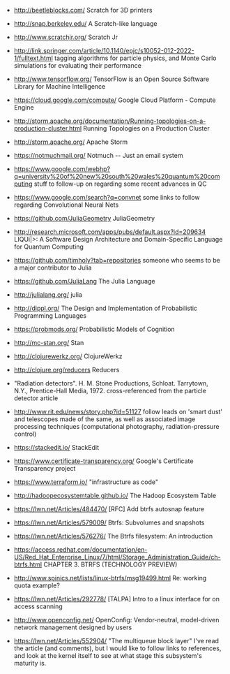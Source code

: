  - http://beetleblocks.com/
   Scratch for 3D printers

 - http://snap.berkeley.edu/
   A Scratch-like language

 - http://www.scratchjr.org/
   Scratch Jr

 - http://link.springer.com/article/10.1140/epjc/s10052-012-2022-1/fulltext.html
   tagging algorithms for particle physics, and Monte Carlo simulations for evaluating their performance

 - http://www.tensorflow.org/
   TensorFlow is an Open Source Software Library for Machine Intelligence

 - https://cloud.google.com/compute/
   Google Cloud Platform - Compute Engine

 - http://storm.apache.org/documentation/Running-topologies-on-a-production-cluster.html
   Running Topologies on a Production Cluster

 - http://storm.apache.org/
   Apache Storm

 - https://notmuchmail.org/
   Notmuch -- Just an email system

 - https://www.google.com/webhp?q=university%20of%20new%20south%20wales%20quantum%20computing
   stuff to follow-up on regarding some recent advances in QC

 - https://www.google.com/search?q=convnet
   some links to follow regarding Convolutional Neural Nets

 - https://github.com/JuliaGeometry
   JuliaGeometry

 - http://research.microsoft.com/apps/pubs/default.aspx?id=209634
   LIQUi|>: A Software Design Architecture and Domain-Specific Language for Quantum Computing

 - https://github.com/timholy?tab=repositories
   someone who seems to be a major contributor to Julia

 - https://github.com/JuliaLang
   The Julia Language

 - http://julialang.org/
   julia

 - http://dippl.org/
   The Design and Implementation of Probabilistic Programming Languages

 - https://probmods.org/
   Probabilistic Models of Cognition

 - http://mc-stan.org/
   Stan

 - http://clojurewerkz.org/
   ClojureWerkz

 - http://clojure.org/reducers
   Reducers

 - "Radiation detectors". H. M. Stone Productions, Schloat. Tarrytown, N.Y., Prentice-Hall Media, 1972.
   cross-referenced from the particle detector article

 - http://www.rit.edu/news/story.php?id=51127
   follow leads on 'smart dust' and telescopes made of the same, as well as associated image processing techniques
   (computational photography, radiation-pressure control)

 - https://stackedit.io/
   StackEdit

 - https://www.certificate-transparency.org/
   Google's Certificate Transparency project

 - https://www.terraform.io/
   "infrastructure as code"

 - http://hadoopecosystemtable.github.io/
   The Hadoop Ecosystem Table

 - https://lwn.net/Articles/484470/
   [RFC] Add btrfs autosnap feature

 - https://lwn.net/Articles/579009/
   Btrfs: Subvolumes and snapshots

 - https://lwn.net/Articles/576276/
   The Btrfs filesystem: An introduction

 - https://access.redhat.com/documentation/en-US/Red_Hat_Enterprise_Linux/7/html/Storage_Administration_Guide/ch-btrfs.html
   CHAPTER 3. BTRFS (TECHNOLOGY PREVIEW)

 - http://www.spinics.net/lists/linux-btrfs/msg19499.html
   Re: working quota example?

 - https://lwn.net/Articles/292778/
   [TALPA] Intro to a linux interface for on access scanning

 - http://www.openconfig.net/
   OpenConfig: Vendor-neutral, model-driven network management designed by users

 - https://lwn.net/Articles/552904/
   "The multiqueue block layer"
   I've read the article (and comments), but I would like to follow
   links to references, and look at the kernel itself to see at what
   stage this subsystem's maturity is.

